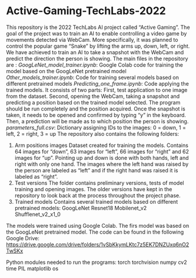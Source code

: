 # Active-Gaming-TechLabs-2022

This repository is the 2022 TechLabs AI project called “Active Gaming”. The goal of the project was to train an AI to enable controlling a video game by movements detected via WebCam. More specifically, it was planned to control the popular game “Snake” by lifting the arms up, down, left, or right. We have achieved to train an AI to take a snapshot with the WebCam and predict the direction the person is showing. 
The main files in the repository are :
*GoogLeNet_model_trainer.ipynb*: Google Colab code for training the model based on the GoogLeNet pretrained model
*Other_models_trainer.ipynb*: Code for training several models based on different pretrained models
*Predicting_one_frame.ipynb*: Code applying the trained models. It consists of two parts: First, test application to one image from the dataset. Second, opening the WebCam, taking a snapshot and predicting a position based on the trained model selected. The program should be run completely and the position acquired. Once the snapshot is taken, it needs to be opened and confirmed by typing “y” in the keyboard. Then, a prediction will be made as to which position the person is showing.
*parameters_full.csv*: Dictionary assigning IDs to the images: 0 = down, 1 = left, 2 = right, 3 = up 
The repository also contains the following folders:
1. Arm positions images
  	Dataset created for training the models. Contains 64 images for “down”, 63 images for “left”, 66 images for “right” and 62 images for “up”. Pointing up and down is done with both hands, left and right with only one hand. The images where the left hand was raised by the person are labeled as “left” and if the right hand was raised it is labeled as “right”.
2.	Test versions
    The folder contains preliminary versions, tests of model training and opening images. The older versions have kept in the repository to look back at the process    throughout the project phase.
3.	Trained models
    Contains several trained models based on different pretrained models:
      GoogLeNet
      Resnet18
      Mobilenet_v2
      Shufflenet_v2_x1_0

The models were trained using Google Colab. The firs model was based on the GoogLeNet pretrained model. The code can be found in the following Google Drive:
https://drive.google.com/drive/folders/1vSbKkymLKtc7z5EK7DNZUxq6nO2TwSKx

Python modules needed to run the programs:
torch
torchvision
numpy
cv2
time
PIL
matplotlib
os
